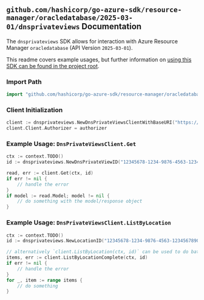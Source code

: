 
## `github.com/hashicorp/go-azure-sdk/resource-manager/oracledatabase/2025-03-01/dnsprivateviews` Documentation

The `dnsprivateviews` SDK allows for interaction with Azure Resource Manager `oracledatabase` (API Version `2025-03-01`).

This readme covers example usages, but further information on [using this SDK can be found in the project root](https://github.com/hashicorp/go-azure-sdk/tree/main/docs).

### Import Path

```go
import "github.com/hashicorp/go-azure-sdk/resource-manager/oracledatabase/2025-03-01/dnsprivateviews"
```


### Client Initialization

```go
client := dnsprivateviews.NewDnsPrivateViewsClientWithBaseURI("https://management.azure.com")
client.Client.Authorizer = authorizer
```


### Example Usage: `DnsPrivateViewsClient.Get`

```go
ctx := context.TODO()
id := dnsprivateviews.NewDnsPrivateViewID("12345678-1234-9876-4563-123456789012", "locationName", "dnsPrivateViewName")

read, err := client.Get(ctx, id)
if err != nil {
	// handle the error
}
if model := read.Model; model != nil {
	// do something with the model/response object
}
```


### Example Usage: `DnsPrivateViewsClient.ListByLocation`

```go
ctx := context.TODO()
id := dnsprivateviews.NewLocationID("12345678-1234-9876-4563-123456789012", "locationName")

// alternatively `client.ListByLocation(ctx, id)` can be used to do batched pagination
items, err := client.ListByLocationComplete(ctx, id)
if err != nil {
	// handle the error
}
for _, item := range items {
	// do something
}
```
